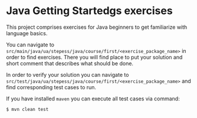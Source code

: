 # Java Getting Startedgs exercises

This project comprises exercises for Java beginners to get familiarize with language basics. 

You can navigate to `src/main/java/ua/stepess/java/course/first/<exercise_package_name>` in order to find exercises. 
There you will find place to put your solution and short comment that describes what should be done.

In order to verify your solution you can navigate to `src/test/java/ua/stepess/java/course/first/<exercise_package_name>`
and find corresponding test cases to run.

If you have installed `maven` you can execute all test cases via command:
```
$ mvn clean test
``` 
